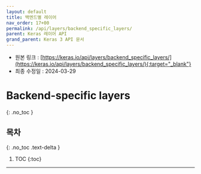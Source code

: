 ```yaml
---
layout: default
title: 백엔드별 레이어
nav_order: 17+00
permalink: /api/layers/backend_specific_layers/
parent: Keras 레이어 API
grand_parent: Keras 3 API 문서
---
```


* 원본 링크 : [https://keras.io/api/layers/backend_specific_layers/](https://keras.io/api/layers/backend_specific_layers/){:target="_blank"}
* 최종 수정일 : 2024-03-29

# Backend-specific layers
{: .no_toc }

## 목차
{: .no_toc .text-delta }

1. TOC
{:toc}

---
